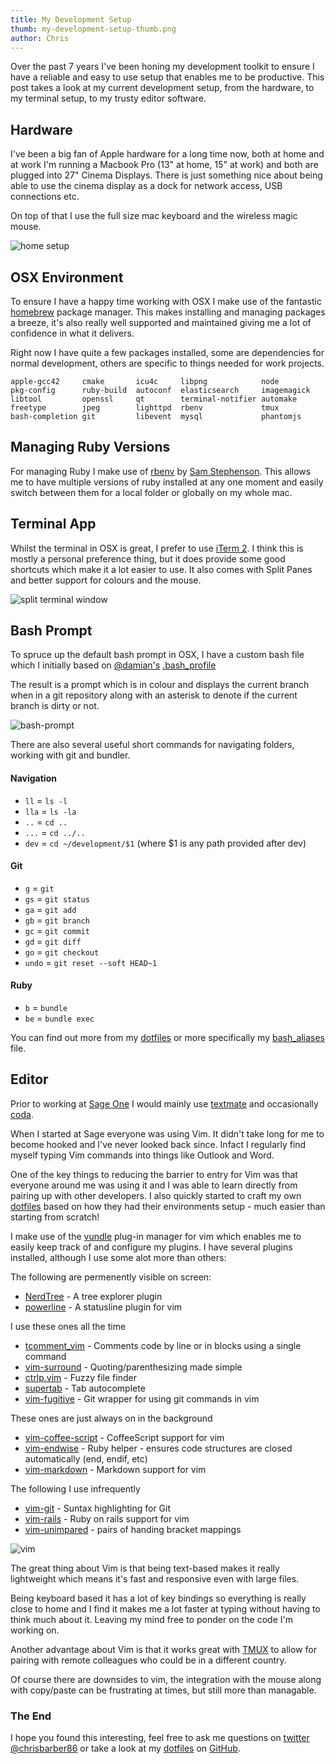 ```yaml
---
title: My Development Setup
thumb: my-development-setup-thumb.png
author: Chris
---
```


Over the past 7 years I've been honing my development toolkit to ensure I have
a reliable and easy to use setup that enables me to be productive. This post 
takes a look at my current development setup, from the hardware, to my terminal
setup, to my trusty editor software.

## Hardware

I've been a big fan of Apple hardware for a long time now, both at home and at
work I'm running a Macbook Pro (13" at home, 15" at work) and both are plugged
into 27" Cinema Displays. There is just something nice about being able to use
the cinema display as a dock for network access, USB connections etc.

On top of that I use the full size mac keyboard and the wireless magic mouse.

![home setup](/images/home-setup.jpg)

## OSX Environment

To ensure I have a happy time working with OSX I make use of the fantastic
[homebrew](http://brew.sh/) package manager. This makes installing and managing
packages a breeze, it's also really well supported and maintained giving me
a lot of confidence in what it delivers.

Right now I have quite a few packages installed, some are dependencies for
normal development, others are specific to things needed for work projects.

```
apple-gcc42     cmake       icu4c     libpng            node
pkg-config      ruby-build  autoconf  elasticsearch     imagemagick
libtool         openssl     qt        terminal-notifier automake
freetype        jpeg        lighttpd  rbenv             tmux
bash-completion git         libevent  mysql             phantomjs
```

## Managing Ruby Versions

For managing Ruby I make use of [rbenv](https://github.com/sstephenson/rbenv) by
[Sam Stephenson](https://github.com/sstephenson). This allows me to have multiple
versions of ruby installed at any one moment and easily switch between them for
a local folder or globally on my whole mac.

## Terminal App

Whilst the terminal in OSX is great, I prefer to use [iTerm 2](https://www.iterm2.com/).
I think this is mostly a personal preference thing, but it does provide some
good shortcuts which make it a lot easier to use. It also comes with Split Panes
and better support for colours and the mouse.

![split terminal window](/images/terminal-split.png)

## Bash Prompt

To spruce up the default bash prompt in OSX, I have a custom bash file which I
initially based on [@damian's](https://github.com/damian/) [.bash_profile](https://github.com/damian/dotfiles/blob/master/bash_profile)

The result is a prompt which is in colour and displays the current branch when
in a git repository along with an asterisk to denote if the current branch is
dirty or not.

![bash-prompt](/images/bash-prompt.png)

There are also several useful short commands for navigating folders, working
with git and bundler.

#### Navigation

* `ll` = `ls -l`
* `lla` = `ls -la`
* `..` = `cd ..`
* `...` = `cd ../..`
* `dev` = `cd ~/development/$1` (where $1 is any path provided after dev)

#### Git

* `g` = `git`
* `gs` = `git status`
* `ga` = `git add`
* `gb` = `git branch`
* `gc` = `git commit`
* `gd` = `git diff`
* `go` = `git checkout`
* `undo` = `git reset --soft HEAD~1`

#### Ruby

* `b` = `bundle`
* `be` = `bundle exec`

You can find out more from my [dotfiles](https://github.com/chrisbarber86/dotfiles) or
more specifically my [bash_aliases](https://github.com/chrisbarber86/dotfiles/blob/master/bash_aliases) file.

## Editor

Prior to working at [Sage One](http://www.sageone.com) I would mainly use [textmate](https://macromates.com/)
and occasionally [coda](https://panic.com/coda/).

When I started at Sage everyone was using Vim. It didn't take long for me to
become hooked and I've never looked back since. Infact I regularly find myself
typing Vim commands into things like Outlook and Word.

One of the key things to reducing the barrier to entry for Vim was that everyone
around me was using it and I was able to learn directly from pairing up with
other developers. I also quickly started to craft my own [dotfiles](https://github.com/chrisbarber86/dotfiles)
based on how they had their environments setup - much easier than starting from
scratch!

I make use of the [vundle](https://github.com/gmarik/Vundle.vim) plug-in manager
for vim which enables me to easily keep track of and configure my plugins. I
have several plugins installed, although I use some alot more than others:

The following are permenently visible on screen:

* [NerdTree](https://github.com/scrooloose/nerdtree) - A tree explorer plugin
* [powerline](https://github.com/powerline/powerline) - A statusline plugin for vim

I use these ones all the time

* [tcomment_vim](https://github.com/tomtom/tcomment_vim) - Comments code by line or in blocks using a single command
* [vim-surround](https://github.com/tpope/vim-surround) - Quoting/parenthesizing made simple
* [ctrlp.vim](https://github.com/kien/ctrlp.vim) - Fuzzy file finder
* [supertab](https://github.com/ervandew/supertab) - Tab autocomplete
* [vim-fugitive](https://github.com/tpope/vim-fugitive) - Git wrapper for using git commands in vim

These ones are just always on in the background

* [vim-coffee-script](https://github.com/kchmck/vim-coffee-script) - CoffeeScript support for vim
* [vim-endwise](https://github.com/tpope/vim-endwise) - Ruby helper - ensures code structures are closed automatically (end, endif, etc)
* [vim-markdown](https://github.com/plasticboy/vim-markdown) - Markdown support for vim

The following I use infrequently

* [vim-git](https://github.com/tpope/vim-git) - Suntax highlighting for Git
* [vim-rails](https://github.com/tpope/vim-rails) - Ruby on rails support for vim
* [vim-unimpared](https://github.com/tpope/vim-unimpaired) - pairs of handing bracket mappings

![vim](/images/vim.png)

The great thing about Vim is that being text-based makes it really lightweight
which means it's fast and responsive even with large files.

Being keyboard based it has a lot of key bindings so everything is really close
to home and I find it makes me a lot faster at typing without having to think
much about it. Leaving my mind free to ponder on the code I'm working on.

Another advantage about Vim is that it works great with [TMUX](http://tmux.github.io/)
to allow for pairing with remote colleagues who could be in a different country.

Of course there are downsides to vim, the integration with the mouse along with
copy/paste can be frustrating at times, but still more than managable.

### The End

I hope you found this interesting, feel free to ask me questions on [twitter @chrisbarber86](https://twitter.com/ChrisBarber86)
or take a look at my [dotfiles](https://github.com/chrisbarber86/dotfiles) on [GitHub](https://github.com/ChrisBarber86).
